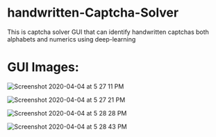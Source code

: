 # handwritten-Captcha-Solver
This is captcha solver GUI that can identify handwritten captchas both alphabets and numerics using deep-learning

# GUI Images:
![Screenshot 2020-04-04 at 5 27 11 PM](https://user-images.githubusercontent.com/43948945/78450140-0807ee00-769a-11ea-9694-db72465e3aa5.png)

![Screenshot 2020-04-04 at 5 27 21 PM](https://user-images.githubusercontent.com/43948945/78450179-5d43ff80-769a-11ea-805f-02665eb80ce3.png)

![Screenshot 2020-04-04 at 5 28 28 PM](https://user-images.githubusercontent.com/43948945/78450184-6765fe00-769a-11ea-9dae-b8edbca86647.png)

![Screenshot 2020-04-04 at 5 28 43 PM](https://user-images.githubusercontent.com/43948945/78450187-69c85800-769a-11ea-8010-9d6adac45bab.png)

